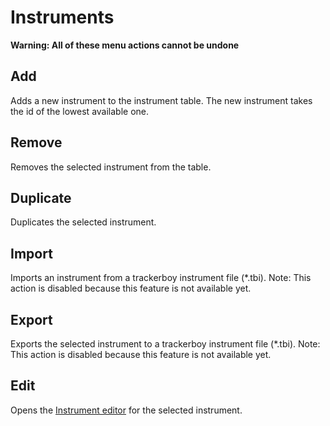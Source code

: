 
# Instruments

**Warning: All of these menu actions cannot be undone**

## Add

Adds a new instrument to the instrument table. The new instrument takes the id
of the lowest available one.

## Remove

Removes the selected instrument from the table.

## Duplicate

Duplicates the selected instrument.

## Import

Imports an instrument from a trackerboy instrument file (*.tbi). Note: This
action is disabled because this feature is not available yet.

## Export

Exports the selected instrument to a trackerboy instrument file (*.tbi).
Note: This action is disabled because this feature is not available yet.

## Edit

Opens the [Instrument editor](../instrument-editor.md) for the selected
instrument.
